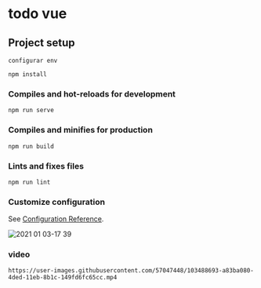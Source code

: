 # todo vue

## Project setup
```
configurar env
```

```
npm install
```

### Compiles and hot-reloads for development

```
npm run serve
```

### Compiles and minifies for production

```
npm run build
```

### Lints and fixes files

```
npm run lint
```

### Customize configuration

See [Configuration Reference](https://cli.vuejs.org/config/).

![2021 01 03-17 39](https://user-images.githubusercontent.com/57047448/103488726-04062980-4dee-11eb-8fdd-4c3d463929c6.png)

### video
```
https://user-images.githubusercontent.com/57047448/103488693-a83ba080-4ded-11eb-8b1c-149fd6fc65cc.mp4
```

